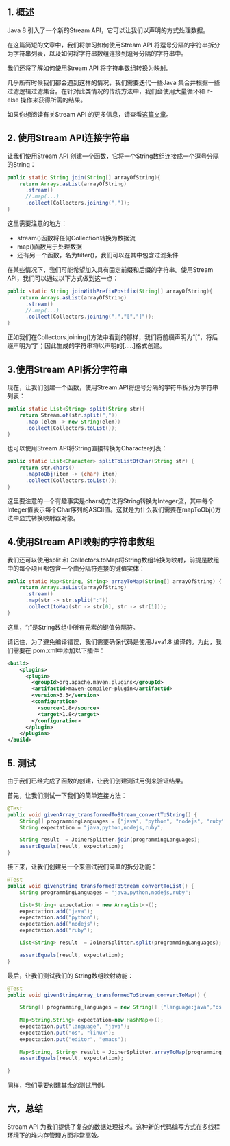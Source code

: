 ## 1. 概述

Java 8 引入了一个新的Stream API，它可以让我们以声明的方式处理数据。

在这篇简短的文章中，我们将学习如何使用Stream API 将逗号分隔的字符串拆分为字符串列表，以及如何将字符串数组连接到逗号分隔的字符串中。

我们还将了解如何使用Stream API 将字符串数组转换为映射。

几乎所有时候我们都会遇到这样的情况，我们需要迭代一些Java 集合并根据一些过滤逻辑过滤集合。在针对此类情况的传统方法中，我们会使用大量循环和 if-else 操作来获得所需的结果。

如果你想阅读有关Stream API 的更多信息，请查看[这篇文章](https://www.baeldung.com/java-8-streams)。

## 2. 使用Stream API连接字符串

让我们使用Stream API 创建一个函数，它将一个String数组连接成一个逗号分隔的String：

```java
public static String join(String[] arrayOfString){
    return Arrays.asList(arrayOfString)
      .stream()
      //.map(...)
      .collect(Collectors.joining(","));
}
```

这里需要注意的地方：

-   stream()函数将任何Collection转换为数据流
-   map()函数用于处理数据
-   还有另一个函数，名为filter()，我们可以在其中包含过滤条件

在某些情况下，我们可能希望加入具有固定前缀和后缀的字符串。使用Stream API，我们可以通过以下方式做到这一点：

```java
public static String joinWithPrefixPostfix(String[] arrayOfString){
    return Arrays.asList(arrayOfString)
      .stream()
      //.map(...)
      .collect(Collectors.joining(",","[","]"));
}
```

正如我们在Collectors.joining()方法中看到的那样，我们将前缀声明为“[”，将后缀声明为“]”；因此生成的字符串将以声明的[…..]格式创建。

## 3.使用Stream API拆分字符串

现在，让我们创建一个函数，使用Stream API将逗号分隔的字符串拆分为字符串列表：

```java
public static List<String> split(String str){
    return Stream.of(str.split(","))
      .map (elem -> new String(elem))
      .collect(Collectors.toList());
}
```

也可以使用Stream API将String直接转换为Character列表：

```java
public static List<Character> splitToListOfChar(String str) {
    return str.chars()
      .mapToObj(item -> (char) item)
      .collect(Collectors.toList());
}
```

这里要注意的一个有趣事实是chars()方法将String转换为Integer流，其中每个Integer值表示每个Char序列的ASCII值。这就是为什么我们需要在mapToObj()方法中显式转换映射器对象。

## 4.使用Stream API映射的字符串数组

我们还可以使用split 和 Collectors.toMap将String数组转换为映射，前提是数组中的每个项目都包含一个由分隔符连接的键值实体：

```java
public static Map<String, String> arrayToMap(String[] arrayOfString) {
	return Arrays.asList(arrayOfString)
	  .stream()
	  .map(str -> str.split(":"))
	  .collect(toMap(str -> str[0], str -> str[1]));
}
```

这里，“:”是String数组中所有元素的键值分隔符。

请记住，为了避免编译错误，我们需要确保代码是使用Java1.8 编译的。为此，我们需要在 pom.xml中添加以下插件：

```xml
<build>
    <plugins>
      <plugin>
        <groupId>org.apache.maven.plugins</groupId>
        <artifactId>maven-compiler-plugin</artifactId>
        <version>3.3</version>
        <configuration>
          <source>1.8</source>
          <target>1.8</target>
        </configuration>
      </plugin>
    </plugins>        
</build>
```

## 5. 测试

由于我们已经完成了函数的创建，让我们创建测试用例来验证结果。

首先，让我们测试一下我们的简单连接方法：

```java
@Test
public void givenArray_transformedToStream_convertToString() {
    String[] programmingLanguages = {"java", "python", "nodejs", "ruby"};
    String expectation = "java,python,nodejs,ruby";

    String result  = JoinerSplitter.join(programmingLanguages);
    assertEquals(result, expectation);
}
```

接下来，让我们创建另一个来测试我们简单的拆分功能：

```java
@Test
public void givenString_transformedToStream_convertToList() {
    String programmingLanguages = "java,python,nodejs,ruby";

    List<String> expectation = new ArrayList<>();
    expectation.add("java");
    expectation.add("python");
    expectation.add("nodejs");
    expectation.add("ruby");

    List<String> result  = JoinerSplitter.split(programmingLanguages);

    assertEquals(result, expectation);
}
```

最后，让我们测试我们的 String数组映射功能：

```java
@Test
public void givenStringArray_transformedToStream_convertToMap() {

    String[] programming_languages = new String[] {"language:java","os:linux","editor:emacs"};
    
    Map<String,String> expectation=new HashMap<>();
    expectation.put("language", "java");
    expectation.put("os", "linux");
    expectation.put("editor", "emacs");
    
    Map<String, String> result = JoinerSplitter.arrayToMap(programming_languages);
    assertEquals(result, expectation);
    
}
```

同样，我们需要创建其余的测试用例。

## 六，总结

Stream API 为我们提供了复杂的数据处理技术。这种新的代码编写方式在多线程环境下的堆内存管理方面非常高效。